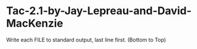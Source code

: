 # Tac-2.1-by-Jay-Lepreau-and-David-MacKenzie
Write each FILE to standard output, last line first. (Bottom to Top)
